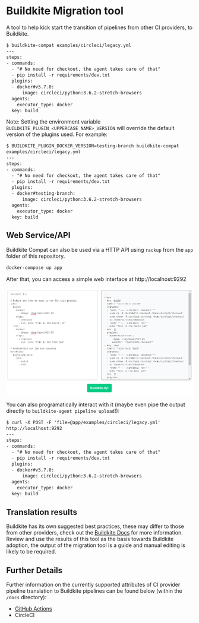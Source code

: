 # Buildkite Migration tool

A tool to help kick start the transition of pipelines from other CI providers, to Buildkite.

```shell
$ buildkite-compat examples/circleci/legacy.yml
---
steps:
- commands:
  - "# No need for checkout, the agent takes care of that"
  - pip install -r requirements/dev.txt
  plugins:
  - docker#v5.7.0:
      image: circleci/python:3.6.2-stretch-browsers
  agents:
    executor_type: docker
  key: build
```

Note: Setting the environment variable `BUILDKITE_PLUGIN_<UPPERCASE_NAME>_VERSION` will override the default version of the plugins used. For example:

```shell
$ BUILDKITE_PLUGIN_DOCKER_VERSION=testing-branch buildkite-compat examples/circleci/legacy.yml
---
steps:
- commands:
  - "# No need for checkout, the agent takes care of that"
  - pip install -r requirements/dev.txt
  plugins:
  - docker#testing-branch:
      image: circleci/python:3.6.2-stretch-browsers
  agents:
    executor_type: docker
  key: build
```

## Web Service/API

Buildkite Compat can also be used via a HTTP API using `rackup` from the `app` folder of this repository.

```sh
docker-compose up app
```

After that, you can access a simple web interface at http://localhost:9292

![Web UI](docs/images/web-ui.png)

You can also programatically interact with it (maybe even pipe the output directly to `buildkite-agent pipeline upload`!):

```shell
$ curl -X POST -F 'file=@app/examples/circleci/legacy.yml' http://localhost:9292
---
steps:
- commands:
  - "# No need for checkout, the agent takes care of that"
  - pip install -r requirements/dev.txt
  plugins:
  - docker#v5.7.0:
      image: circleci/python:3.6.2-stretch-browsers
  agents:
    executor_type: docker
  key: build
```

## Translation results

Buildkite has its own suggested best practices, these may differ to those from other providers, check out the [Buildkite Docs](https://buildkite.com/docs) for more information. Review and use the results of this tool as the basis towards Buildkite adoption, the output of the migration tool is a guide and manual editing is likely to be required.

## Further Details 

Further information on the currently supported attributes of CI provider pipeline translation to Buildkite pipelines can be found below (within the `/docs` directory):

- [GitHub Actions](/docs/GHA.md)
- CircleCI